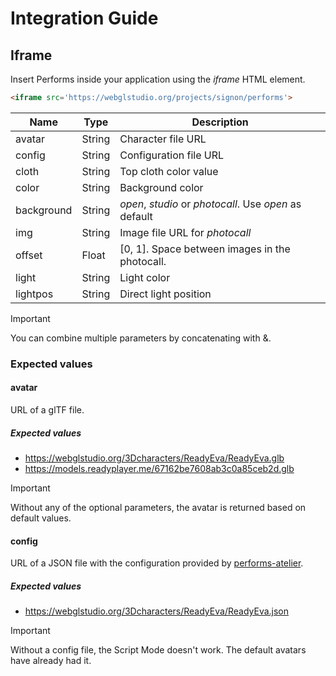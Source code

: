 # Integration Guide

## Iframe
Insert Performs inside your application using the _iframe_ HTML element.
```html
<iframe src='https://webglstudio.org/projects/signon/performs'>
```

| Name          | Type   | Description                                             |  
|---------------|--------|---------------------------------------------------------|
|  avatar       | String | Character file URL                                      |
|  config       | String | Configuration file URL                                  |
|  cloth        | String | Top cloth color value                                   |
|  color        | String | Background color                                        |
|  background   | String | _open_, _studio_ or _photocall_. Use _open_ as default  |
|  img          | String | Image file URL for _photocall_                          |
|  offset       | Float  | [0, 1]. Space between images in the photocall.          |
|  light        | String | Light color                                             |
|  lightpos     | String | Direct light position                                   |

> [!IMPORTANT]  
> You can combine multiple parameters by concatenating with &.

### Expected values

#### avatar
URL of a glTF file.

##### Expected values
- https://webglstudio.org/3Dcharacters/ReadyEva/ReadyEva.glb
- https://models.readyplayer.me/67162be7608ab3c0a85ceb2d.glb

>[!IMPORTANT]
> Without any of the optional parameters, the avatar is returned based on default values.

#### config
URL of a JSON file with the configuration provided by [performs-atelier](https://github.com/upf-gti/performs-atelier).

##### Expected values
- https://webglstudio.org/3Dcharacters/ReadyEva/ReadyEva.json

>[!IMPORTANT]
> Without a config file, the Script Mode doesn't work. The default avatars have already had it.